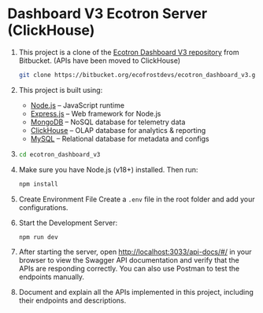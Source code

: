 # **Dashboard V3 Ecotron Server (ClickHouse)**

1. This project is a clone of the [Ecotron Dashboard V3 repository](https://bitbucket.org/ecofrostdevs/ecotron_dashboard_v3/src/main/) from Bitbucket. (APIs have been moved to ClickHouse)

   ```bash
   git clone https://bitbucket.org/ecofrostdevs/ecotron_dashboard_v3.git
   ```

2. This project is built using:
   - [Node.js](https://nodejs.org/) – JavaScript runtime
   - [Express.js](https://expressjs.com/) – Web framework for Node.js
   - [MongoDB](https://www.mongodb.com/) – NoSQL database for telemetry data
   - [ClickHouse](https://clickhouse.com/) – OLAP database for analytics & reporting
   - [MySQL](https://www.mysql.com/) – Relational database for metadata and configs

3. ```bash
   cd ecotron_dashboard_v3
   ```

4. Make sure you have Node.js (v18+) installed. Then run:
   ```bash
   npm install
   ```

5. Create Environment File
   Create a `.env` file in the root folder and add your configurations.

6. Start the Development Server:
   ```bash
   npm run dev
   ```

7. After starting the server, open [http://localhost:3033/api-docs/#/](http://localhost:3033/api-docs/#/) in your browser to view the Swagger API documentation and verify that the APIs are responding correctly. You can also use Postman to test the endpoints manually.

8. Document and explain all the APIs implemented in this project, including their endpoints and descriptions.
